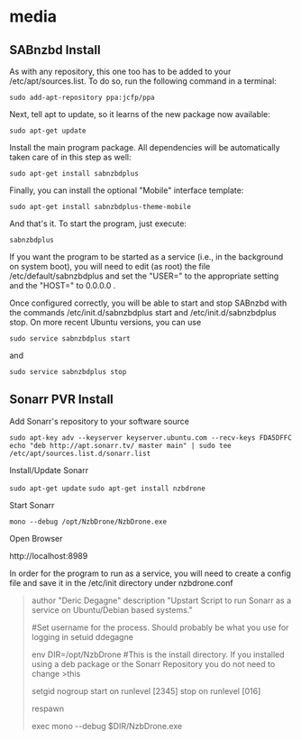 # media

## SABnzbd Install

As with any repository, this one too has to be added to your /etc/apt/sources.list. To do so, run the following command in a terminal:

`sudo add-apt-repository ppa:jcfp/ppa`

Next, tell apt to update, so it learns of the new package now available:

`sudo apt-get update`

Install the main program package. All dependencies will be automatically taken care of in this step as well:

`sudo apt-get install sabnzbdplus`

Finally, you can install the optional "Mobile" interface template:

`sudo apt-get install sabnzbdplus-theme-mobile`

And that's it. To start the program, just execute:

`sabnzbdplus`

If you want the program to be started as a service (i.e., in the background on system boot), you will need to edit (as root) the file /etc/default/sabnzbdplus and set the "USER=" to the appropriate setting and the "HOST=" to 0.0.0.0 .

Once configured correctly, you will be able to start and stop SABnzbd with the commands /etc/init.d/sabnzbdplus start and /etc/init.d/sabnzbdplus stop. On more recent Ubuntu versions, you can use

`sudo service sabnzbdplus start`

and

`sudo service sabnzbdplus stop`

## Sonarr PVR Install

Add Sonarr's repository to your software source

`sudo apt-key adv --keyserver keyserver.ubuntu.com --recv-keys FDA5DFFC`
`echo "deb http://apt.sonarr.tv/ master main" | sudo tee /etc/apt/sources.list.d/sonarr.list`

Install/Update Sonarr

`sudo apt-get update`
`sudo apt-get install nzbdrone` 

Start Sonarr

`mono --debug /opt/NzbDrone/NzbDrone.exe`

Open Browser

http://localhost:8989

In order for the program to run as a service, you will need to create a config file and save it in the /etc/init directory under nzbdrone.conf

>author "Deric Degagne"
>description "Upstart Script to run Sonarr as a service on Ubuntu/Debian based systems."
>
>#Set username for the process. Should probably be what you use for logging in
>setuid ddegagne
>
>env DIR=/opt/NzbDrone
>#This is the install directory. If you installed using a deb package or the Sonarr Repository you do not need to change >this
>
>setgid nogroup
>start on runlevel [2345]
>stop on runlevel [016]
>
>respawn
>
>exec mono --debug $DIR/NzbDrone.exe
